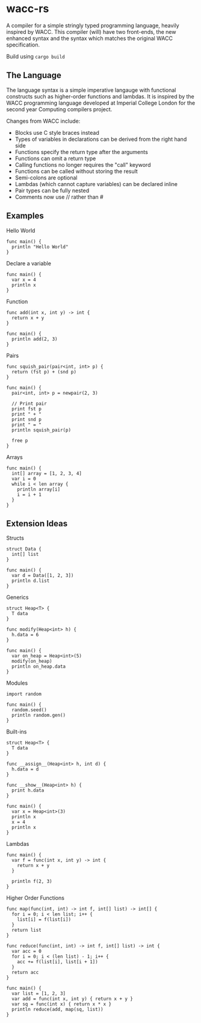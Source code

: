 wacc-rs
=========

A compiler for a simple stringly typed programming language, heavily inspired by WACC. This compiler (will) have two front-ends, the new enhanced syntax and the syntax which matches the original WACC specification.

Build using `cargo build`

The Language
---------
The language syntax is a simple imperative langauge with functional constructs such as higher-order functions and lambdas. It is inspired by the WACC programming language developed at Imperial College London for the second year Computing compilers project.

Changes from WACC include:
- Blocks use C style braces instead
- Types of variables in declarations can be derived from the right hand side
- Functions specify the return type after the arguments
- Functions can omit a return type
- Calling functions no longer requires the "call" keyword
- Functions can be called without storing the result
- Semi-colons are optional
- Lambdas (which cannot capture variables) can be declared inline
- Pair types can be fully nested
- Comments now use // rather than #

Examples
---------

Hello World
```
func main() {
  println "Hello World"
}
```

Declare a variable
```
func main() {
  var x = 4
  println x
}
```

Function
```
func add(int x, int y) -> int {
  return x + y
}

func main() {
  println add(2, 3)
}
```

Pairs
```
func squish_pair(pair<int, int> p) {
  return (fst p) + (snd p)
}

func main() {
  pair<int, int> p = newpair(2, 3)

  // Print pair
  print fst p
  print " + "
  print snd p
  print " = "
  println squish_pair(p)

  free p
}
```

Arrays
```
func main() {
  int[] array = [1, 2, 3, 4]
  var i = 0
  while i < len array {
    println array[i]
    i = i + 1
  }
}
```

Extension Ideas
---------

Structs
```
struct Data {
  int[] list
}

func main() {
  var d = Data([1, 2, 3])
  println d.list
}
```

Generics
```
struct Heap<T> {
  T data
}

func modify(Heap<int> h) {
  h.data = 6
}

func main() {
  var on_heap = Heap<int>(5)
  modify(on_heap)
  println on_heap.data
}
```

Modules
```
import random

func main() {
  random.seed()
  println random.gen()
}
```

Built-ins
```
struct Heap<T> {
  T data
}

func __assign__(Heap<int> h, int d) {
  h.data = d
}

func __show__(Heap<int> h) {
  print h.data
}

func main() {
  var x = Heap<int>(3)
  println x
  x = 4
  println x
}
```

Lambdas
```
func main() {
  var f = func(int x, int y) -> int {
    return x + y
  }

  println f(2, 3)
}
```

Higher Order Functions
```
func map(func(int, int) -> int f, int[] list) -> int[] {
  for i = 0; i < len list; i++ {
    list[i] = f(list[i])
  }
  return list
}

func reduce(func(int, int) -> int f, int[] list) -> int {
  var acc = 0
  for i = 0; i < (len list) - 1; i++ {
    acc += f(list[i], list[i + 1])
  }
  return acc
}

func main() {
  var list = [1, 2, 3]
  var add = func(int x, int y) { return x + y }
  var sq = func(int x) { return x * x }
  println reduce(add, map(sq, list))
}
```
